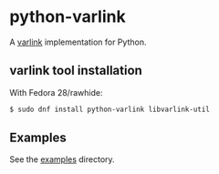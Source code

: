 # python-varlink

A [varlink](http://varlink.org) implementation for Python.

## varlink tool installation

With Fedora 28/rawhide:
```bash
$ sudo dnf install python-varlink libvarlink-util
```

## Examples

See the [examples](https://github.com/varlink/python-varlink/tree/master/examples) directory.

